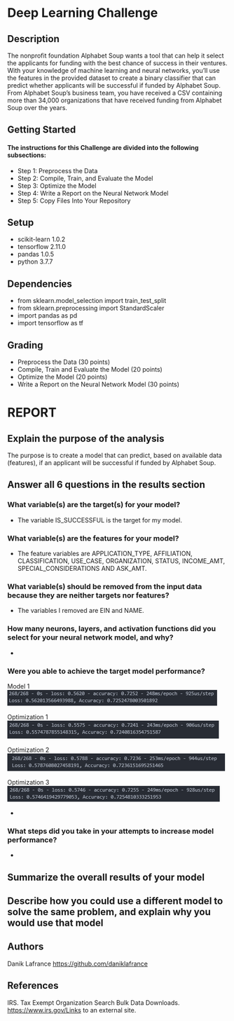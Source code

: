 # Deep Learning Challenge

## Description

The nonprofit foundation Alphabet Soup wants a tool that can help it select the applicants for funding with the best chance of success in their ventures. With your knowledge of machine learning and neural networks, you’ll use the features in the provided dataset to create a binary classifier that can predict whether applicants will be successful if funded by Alphabet Soup. From Alphabet Soup’s business team, you have received a CSV containing more than 34,000 organizations that have received funding from Alphabet Soup over the years. 

## Getting Started

#### The instructions for this Challenge are divided into the following subsections:

* Step 1: Preprocess the Data
* Step 2: Compile, Train, and Evaluate the Model
* Step 3: Optimize the Model
* Step 4: Write a Report on the Neural Network Model
* Step 5: Copy Files Into Your Repository

## Setup

* scikit-learn 1.0.2
* tensorflow 2.11.0
* pandas 1.0.5
* python 3.7.7

## Dependencies

* from sklearn.model_selection import train_test_split
* from sklearn.preprocessing import StandardScaler
* import pandas as pd
* import tensorflow as tf

## Grading

* Preprocess the Data (30 points)
* Compile, Train and Evaluate the Model (20 points)
* Optimize the Model (20 points)
* Write a Report on the Neural Network Model (30 points)

# REPORT

## Explain the purpose of the analysis

The purpose is to create a model that can predict, based on available data (features), if an applicant will be successful if funded by Alphabet Soup.


## Answer all 6 questions in the results section


### What variable(s) are the target(s) for your model?
* The variable IS_SUCCESSFUL is the target for my model.


### What variable(s) are the features for your model?
* The feature variables are APPLICATION_TYPE, AFFILIATION, CLASSIFICATION, USE_CASE, ORGANIZATION, STATUS, INCOME_AMT, SPECIAL_CONSIDERATIONS AND ASK_AMT.


### What variable(s) should be removed from the input data because they are neither targets nor features?
* The variables I removed are EIN and NAME.


### How many neurons, layers, and activation functions did you select for your neural network model, and why?
*


### Were you able to achieve the target model performance?

Model 1![Alt text](image.png)

Optimization 1![Alt text](image-1.png)

Optimization 2![Alt text](image-2.png)

Optimization 3![Alt text](image-4.png)

*


### What steps did you take in your attempts to increase model performance?
*


## Summarize the overall results of your model


## Describe how you could use a different model to solve the same problem, and explain why you would use that model


## Authors

Danik Lafrance https://github.com/daniklafrance

## References

IRS. Tax Exempt Organization Search Bulk Data Downloads. https://www.irs.gov/Links to an external site.